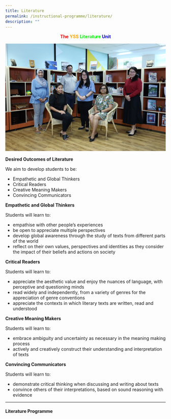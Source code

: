 ```yaml
---
title: Literature
permalink: /instructional-programme/literature/
description: ""
---
```

<center> <b style="color:red">The </b><b style="color:orange">YSS </b><b style="color:lime">Literature </b><b style="color:blue">Unit</b>

![](/images/IP/Literature/Literature%20Department1.png)

</center>

**Desired Outcomes of Literature**

We aim to develop students to be:

* Empathetic and Global Thinkers
* Critical Readers
* Creative Meaning Makers
* Convincing Communicators

**Empathetic and Global Thinkers**

Students will learn to:

* empathise with other people’s experiences
* be open to appreciate multiple perspectives
* develop global awareness through the study of texts from different parts of the world
* reflect on their own values, perspectives and identities as they consider the impact of their beliefs and actions on society

**Critical Readers**

Students will learn to:

* appreciate the aesthetic value and enjoy the nuances of language, with perceptive and questioning minds
* read widely and independently, from a variety of genres for the appreciation of genre conventions
* appreciate the contexts in which literary texts are written, read and understood

**Creative Meaning Makers**

Students will learn to:

* embrace ambiguity and uncertainty as necessary in the meaning making process
* actively and creatively construct their understanding and interpretation of texts

**Convincing Communicators**

Students will learn to:

* demonstrate critical thinking when discussing and writing about texts
* convince others of their interpretations, based on sound reasoning with evidence

----

#### Literature Programme






